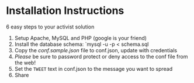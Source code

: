Installation Instructions
========================================================================

6 easy steps to your activist solution

1. Setup Apache, MySQL and PHP (google is your friend)
2. Install the database schema: `mysql -u <user> -p < schema.sql
3. Copy the *conf.sample.json* file to conf.json, update with credentials
4. *Please* be sure to password protect or deny access to the conf file from the web!
5. Set the `TWEET` text in conf.json to the message you want to spread
6. Share